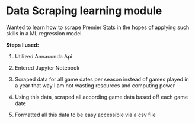 # Data Scraping learning module

Wanted to learn how to scrape Premier Stats in the hopes of applying such skills in a ML regression model. 

**Steps I used:**

1) Utilized Annaconda Api


2) Entered Jupyter Notebook


3) Scraped data for all game dates per season instead of games played in a year that way I am not wasting resources and computing power 


4) Using this data, scraped all according game data based off each game date


5) Formatted all this data to be easy accessible via a csv file 

